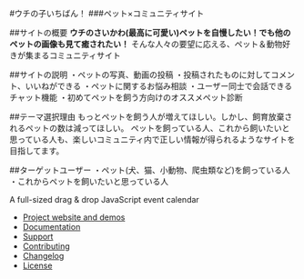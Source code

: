 #ウチの子いちばん！
###ペット×コミュニティサイト

##サイトの概要
**ウチのさいかわ(最高に可愛い)ペットを自慢したい！でも他のペットの画像も見て癒されたい！**
そんな人々の要望に応える、ペット＆動物好きが集まるコミュニティサイト

##サイトの説明
・ペットの写真、動画の投稿
・投稿されたものに対してコメント、いいねができる
・ペットに関するお悩み相談
・ユーザー同士で会話できるチャット機能
・初めてペットを飼う方向けのオススメペット診断

##テーマ選択理由
もっとペットを飼う人が増えてほしい。しかし、飼育放棄されるペットの数は減ってほしい。
ペットを飼っている人、これから飼いたいと思っている人も、楽しいコミュニティ内で正しい情報が得られるようなサイトを目指してます。

##ターゲットユーザー
・ペット(犬、猫、小動物、爬虫類など)を飼っている人
・これからペットを飼いたいと思っている人




A full-sized drag & drop JavaScript event calendar

- [Project website and demos](http://fullcalendar.io/)
- [Documentation](http://fullcalendar.io/docs)
- [Support](http://fullcalendar.io/support)
- [Contributing](CONTRIBUTING.md)
- [Changelog](CHANGELOG.md)
- [License](LICENSE.txt)
